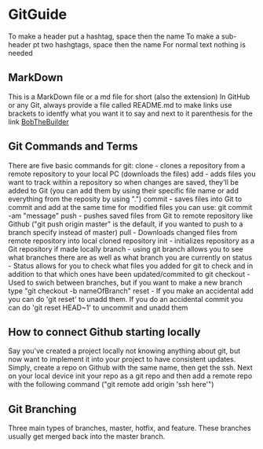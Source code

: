 # GitGuide

To make a header put a hashtag, space then the name
To make a sub-header pt two hashgtags, space then the name
For normal text nothing is needed

## MarkDown

This is a MarkDown file or a md file for short (also the extension)
In GitHub or any Git, always provide a file called README.md 
to make links use brackets to identfy what you want it to say and next to it parenthesis for the link [BobTheBuilder](google.com)

## Git Commands and Terms

There are five basic commands for git:
clone - clones a repository from a remote repository to your local PC (downloads the files)
add - adds files you want to track within a repository so when changes are saved, they'll be added to Git (you can add them by using their specific file name or add everything from the reposity by using ".")
commit - saves files into Git to commit and add at the same time for modified files you can use: git commit -am "message"
push - pushes saved files from Git to remote repository like Github
("git push origin master" is the default, if you wanted to push to a branch specify instead of master)
pull - Downloads changed files from remote repository into local cloned repository
init - initializes repository as a Git repository if made locally
branch - using git branch allows you to see what branches there are as well as what branch you are currently on
status - Status allows for you to check what files you added for git to check and in addition to that which ones have been updated/commited to git
checkout - Used to swich between branches, but if you want to make a new branch type "git checkout -b nameOfBranch"
reset - If you make an accidental add you can do 'git reset' to unadd them. If you do an accidental commit you can do 'git reset HEAD~1' to uncommit and unadd them
## How to connect Github starting locally

Say you've created a project locally not knowing anything about git, but now want to implement it into your project to have consistent updates. Simply, create a repo on Github with the same name, then get the ssh. Next on your local device init your repo as a git repo and then add a remote repo with the following command ("git remote add origin 'ssh here'")

## Git Branching

Three main types of branches, master, hotfix, and feature. These branches usually get merged back into the master branch.
